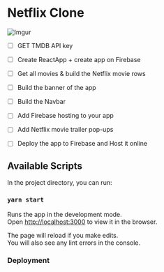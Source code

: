 # Netflix Clone 
![Imgur](https://i.imgur.com/aZ4AVff.png)



- [ ]  GET TMDB API key
- [ ]  Create ReactApp + create app on Firebase
- [ ]  Get all movies & build the Netflix movie rows
- [ ]  Build the banner of the app
- [ ]  Build the Navbar
- [ ]  Add Firebase hosting to your app
- [ ]  Add Netflix movie trailer pop-ups
- [ ]  Deploy the app to Firebase and Host it online








## Available Scripts

In the project directory, you can run:

### `yarn start`

Runs the app in the development mode.\
Open [http://localhost:3000](http://localhost:3000) to view it in the browser.

The page will reload if you make edits.\
You will also see any lint errors in the console.





### Deployment


